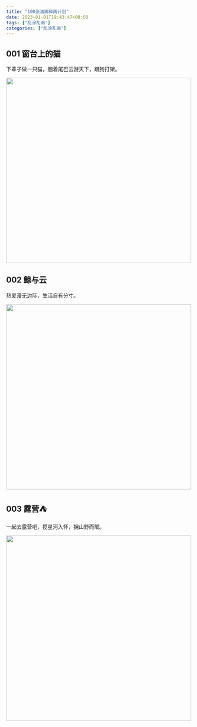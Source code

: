 ```yaml
---
title: "100张油画棒画计划"
date: 2023-01-01T19:43:47+08:00
tags: ["乱涂乱画"]
categories: ["乱涂乱画"]
---
```


## 001 窗台上的猫  

下辈子做一只猫，翘着尾巴云游天下，跟狗打架。  

<img src="/images/draw/img.png" alt="" width="500" />  

## 002 鲸与云  

热爱漫无边际，生活自有分寸。  

<img src="/images/draw/img_1.png" alt="" width="500" />  

## 003 露营⛺️  

一起去露营吧，揽星河入怀，拥山野而眠。  

<img src="/images/draw/img_2.png" alt="" width="500" />  
